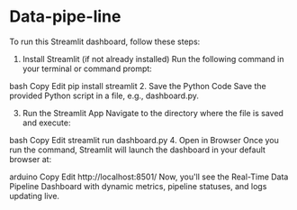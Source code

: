 # Data-pipe-line

To run this Streamlit dashboard, follow these steps:

1. Install Streamlit (if not already installed)
Run the following command in your terminal or command prompt:

bash
Copy
Edit
pip install streamlit
2. Save the Python Code
Save the provided Python script in a file, e.g., dashboard.py.

3. Run the Streamlit App
Navigate to the directory where the file is saved and execute:

bash
Copy
Edit
streamlit run dashboard.py
4. Open in Browser
Once you run the command, Streamlit will launch the dashboard in your default browser at:

arduino
Copy
Edit
http://localhost:8501/
Now, you'll see the Real-Time Data Pipeline Dashboard with dynamic metrics, pipeline statuses, and logs updating live.
